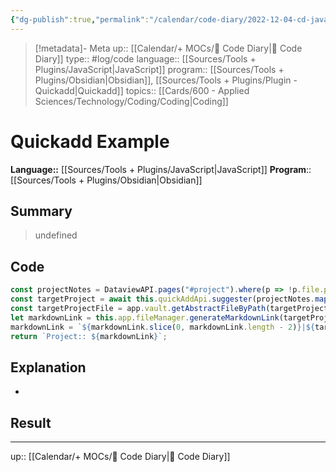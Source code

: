 ```yaml
---
{"dg-publish":true,"permalink":"/calendar/code-diary/2022-12-04-cd-java-script-quickadd-example/","title":"Quickadd Example"}
---
```


> [!metadata]- Meta
> up:: [[Calendar/+ MOCs/🧪 Code Diary\|🧪 Code Diary]]
> type:: #log/code 
> language:: [[Sources/Tools + Plugins/JavaScript\|JavaScript]]
> program:: [[Sources/Tools + Plugins/Obsidian\|Obsidian]], [[Sources/Tools + Plugins/Plugin - Quickadd\|Quickadd]]
> topics:: [[Cards/600 - Applied Sciences/Technology/Coding/Coding\|Coding]]


# Quickadd Example
**Language::**  [[Sources/Tools + Plugins/JavaScript\|JavaScript]]
**Program**:: [[Sources/Tools + Plugins/Obsidian\|Obsidian]]

## Summary
> undefined

## Code
```JavaScript
const projectNotes = DataviewAPI.pages("#project").where(p => !p.file.path.contains("Template")).values;
const targetProject = await this.quickAddApi.suggester(projectNotes.map(p => p.file.name), projectNotes);
const targetProjectFile = app.vault.getAbstractFileByPath(targetProject.file.path);
let markdownLink = this.app.fileManager.generateMarkdownLink(targetProjectFile, '');
markdownLink = `${markdownLink.slice(0, markdownLink.length - 2)}|${targetProject.alias}${markdownLink.slice(markdownLink.length - 2)}`
return `Project:: ${markdownLink}`;
```

## Explanation
- 

## Result

---
up:: [[Calendar/+ MOCs/🧪 Code Diary\|🧪 Code Diary]]